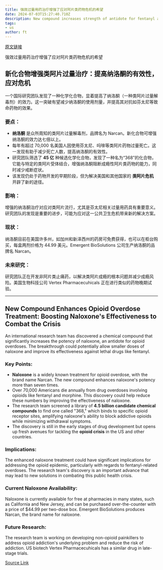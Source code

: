 ```yaml
---
title: 强效过量用药治疗增强了应对阿片类药物危机的希望
date: 2024-07-03T15:27:40.710Z
description: New compound increases strength of antidote for fentanyl and other lethal drugs
tags: 
- us
author: ft
---
```


[原文链接](https://ft.com/content/2dd3abbc-e7e3-4178-8fc0-64094a225111)

强效过量用药治疗增强了应对阿片类药物危机的希望

## 新化合物增强类阿片过量治疗：提高纳洛酮的有效性，应对危机

一个国际研究团队发现了一种化学化合物，显着提高了纳洛酮（一种类阿片过量解毒剂）的效力。这一突破有望减少纳洛酮的使用剂量，并提高其对抗如芬太尼等致命药物的效果。

### 要点：
- **纳洛酮** 是众所周知的类阿片过量解毒剂，品牌名为 Narcan。新化合物可增强纳洛酮的效力达七倍以上。
- 每年有超过 70,000 名美国人因使用芬太尼、吗啡等类阿片药物过量死亡。这一发现有助于减少死亡人数，提高纳洛酮的有效性。
- 研究团队筛选了 **45 亿** 种候选化学化合物，发现了一种名为“368”的化合物，它能与特定的类阿片受体结合，增强纳洛酮阻断成瘾性阿片类药物的能力，同时减少戒断症状。
- 该发现仍处于药物开发的早期阶段，但为解决美国和其他国家的 **类阿片危机** 开辟了新的途径。

### 影响：
增强的纳洛酮治疗对应对类阿片流行，尤其是芬太尼相关过量用药具有重要意义。研究团队的发现是重要的进步，可能为应对这一公共卫生危机带来新的解决方案。

### 现状：
纳洛酮目前在美国许多州，如加州和新泽西州的药房可免费获得，也可以在柜台购买，每盒两剂价格为 44.99 美元。Emergent BioSolutions 公司生产纳洛酮的品牌名 Narcan。

### 未来研究：
研究团队正在开发非阿片类止痛药，以解决类阿片成瘾的根本问题并减少成瘾风险。美国生物科技公司 Vertex Pharmacecuhicals 正在进行类似的药物晚期试验。

---

 ## New Compound Enhances Opioid Overdose Treatment: Boosting Naloxone's Effectiveness to Combat the Crisis

An international research team has discovered a chemical compound that significantly increases the potency of naloxone, an antidote for opioid overdoses. The breakthrough could potentially allow smaller doses of naloxone and improve its effectiveness against lethal drugs like fentanyl.

### Key Points:
- **Naloxone** is a widely known treatment for opioid overdose, with the brand name Narcan. The new compound enhances naloxone's potency more than seven times.
- Over 70,000 Americans die annually from drug overdoses involving opioids like fentanyl and morphine. This discovery could help reduce these numbers by improving the effectiveness of naloxone.
- The research team screened a library of **4.5 billion candidate chemical compounds** to find one called "368," which binds to specific opioid receptor sites, amplifying naloxone's ability to block addictive opioids while minimizing withdrawal symptoms.
- The discovery is still in the early stages of drug development but opens up fresh avenues for tackling the **opioid crisis** in the US and other countries.

### Implications:
The enhanced naloxone treatment could have significant implications for addressing the opioid epidemic, particularly with regards to fentanyl-related overdoses. The research team's discovery is an important advance that may lead to new solutions in combating this public health crisis.

### Current Naloxone Availability:
Naloxone is currently available for free at pharmacies in many states, such as California and New Jersey, and can be purchased over-the-counter with a price of $44.99 per two-dose box. Emergent BioSolutions produces Narcan, the brand name for naloxone.

### Future Research:
The research team is working on developing non-opioid painkillers to address opioid addiction's underlying problem and reduce the risk of addiction. US biotech Vertex Pharmacecuhicals has a similar drug in late-stage trials.

[Source Link](https://ft.com/content/2dd3abbc-e7e3-4178-8fc0-64094a225111)

